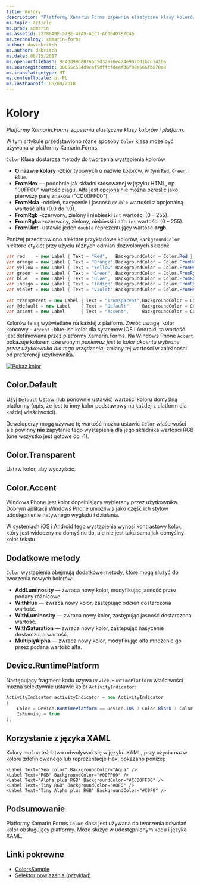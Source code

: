 ```yaml
---
title: Kolory
description: "Platformy Xamarin.Forms zapewnia elastyczne klasy kolorów i platform."
ms.topic: article
ms.prod: xamarin
ms.assetid: 22288ABF-57BE-47A9-ACC3-AC604D787C46
ms.technology: xamarin-forms
author: davidbritch
ms.author: dabritch
ms.date: 08/15/2017
ms.openlocfilehash: 9c40d99d80766c5d32a76e424e902bd1b7d141ba
ms.sourcegitcommit: 30055c534d9caf5dffcfdeafd6f08e666fb870a8
ms.translationtype: MT
ms.contentlocale: pl-PL
ms.lasthandoff: 03/09/2018
---
```

# <a name="colors"></a>Kolory

_Platformy Xamarin.Forms zapewnia elastyczne klasy kolorów i platform._

W tym artykule przedstawiono różne sposoby `Color` klasa może być używana w platformy Xamarin.Forms.

`Color` Klasa dostarcza metody do tworzenia wystąpienia kolorów

-  **O nazwie kolory** -zbiór typowych o nazwie kolorów, w tym `Red`, `Green`, i `Blue`.
-  **FromHex** — podobnie jak składni stosowanej w języku HTML, np "00FF00" wartość ciągu. Alfa jest opcjonalnie można określić jako pierwszy parę znaków ("CC00FF00").
-  **FromHsla** -odcień, nasycenie i jasność `double` wartości z opcjonalną wartość alfa (0.0 do 1.0).
-  **FromRgb** -czerwony, zielony i niebieski `int` wartości (0 – 255).
-  **FromRgba** -czerwony, zielony, niebieski i alfa `int` wartości (0 – 255).
-  **FromUint** -ustawić jeden `double` reprezentujący wartość **argb**.

Poniżej przedstawiono niektóre przykładowe kolorów, `BackgroundColor` niektóre etykiet przy użyciu różnych odmian dozwolonych składni:

```csharp
var red    = new Label { Text = "Red",   BackgroundColor = Color.Red };
var orange = new Label { Text = "Orange",BackgroundColor = Color.FromHex("FF6A00") };
var yellow = new Label { Text = "Yellow",BackgroundColor = Color.FromHsla(0.167, 1.0, 0.5, 1.0) };
var green  = new Label { Text = "Green", BackgroundColor = Color.FromRgb (38, 127, 0) };
var blue   = new Label { Text = "Blue",  BackgroundColor = Color.FromRgba(0, 38, 255, 255) };
var indigo = new Label { Text = "Indigo",BackgroundColor = Color.FromRgb (0, 72, 255) };
var violet = new Label { Text = "Violet",BackgroundColor = Color.FromHsla(0.82, 1, 0.25, 1) };

var transparent = new Label { Text = "Transparent",BackgroundColor = Color.Transparent };
var @default = new Label    { Text = "Default",    BackgroundColor = Color.Default };
var accent = new Label      { Text = "Accent",     BackgroundColor = Color.Accent };
```

Kolorów te są wyświetlane na każdej z platform. Zwróć uwagę, kolor końcowy - `Accent` -blue-ish kolor dla systemów iOS i Android; ta wartość jest definiowana przez platformy Xamarin.Forms. Na Windows Phone `Accent` pokazuje kolorem czerwonym *ponieważ jest to kolor akcentu wybrane przez użytkownika dla tego urządzenia*; zmiany tej wartości w zależności od preferencji użytkownika.

 [![Pokaz kolor](colors-images/colors-sml.png "pokaz kolor")](colors-images/colors.png#lightbox "pokaz kolorów")

## <a name="colordefault"></a>Color.Default

Użyj `Default` Ustaw (lub ponownie ustawić) wartości koloru domyślną platformy (opis, że jest to inny kolor podstawowy na każdej z platform dla każdej właściwości).

Deweloperzy mogą używać tę wartość można ustawić `Color` właściwości ale powinny **nie** zapytanie tego wystąpienia dla jego składnika wartości RGB (one wszystko jest gotowe do -1).

## <a name="colortransparent"></a>Color.Transparent

Ustaw kolor, aby wyczyścić.

## <a name="coloraccent"></a>Color.Accent

Windows Phone jest kolor dopełniający wybierany przez użytkownika. Dobrym aplikacji Windows Phone umożliwia jako część ich stylów udostępnienie natywnego wyglądu i działania.

W systemach iOS i Android tego wystąpienia wynosi kontrastowy kolor, który jest widoczny na domyślne tło, ale nie jest taka sama jak domyślny kolor tekstu.

## <a name="additional-methods"></a>Dodatkowe metody

`Color` wystąpienia obejmują dodatkowe metody, które mogą służyć do tworzenia nowych kolorów:

-  **AddLuminosity** — zwraca nowy kolor, modyfikując jasność przez podany różnicowe.
-  **WithHue** — zwraca nowy kolor, zastępując odcień dostarczona wartość.
-  **WithLuminosity** — zwraca nowy kolor, zastępując jasność dostarczona wartość.
-  **WithSaturation** — zwraca nowy kolor, zastępując nasycenie dostarczona wartość.
-  **MultiplyAlpha** — zwraca nowy kolor, modyfikując alfa mnożenie go przez podana wartość alfa.

## <a name="deviceruntimeplatform"></a>Device.RuntimePlatform

Następujący fragment kodu używa `Device.RuntimePlatform` właściwości można selektywnie ustawić kolor `ActivityIndicator`:

```csharp
ActivityIndicator activityIndicator = new ActivityIndicator
{
    Color = Device.RuntimePlatform == Device.iOS ? Color.Black : Color.Default,
    IsRunning = true
};
```

## <a name="using-from-xaml"></a>Korzystanie z języka XAML

Kolory można też łatwo odwoływać się w języku XAML, przy użyciu nazw koloru zdefiniowanego lub reprezentacje Hex, pokazano poniżej:

```xaml
<Label Text="Sea color" BackgroundColor="Aqua" />
<Label Text="RGB" BackgroundColor="#00FF00" />
<Label Text="Alpha plus RGB" BackgroundColor="#CC00FF00" />
<Label Text="Tiny RGB" BackgroundColor="#0F0" />
<Label Text="Tiny Alpha plus RGB" BackgroundColor="#C0F0" />
```

## <a name="summary"></a>Podsumowanie

Platformy Xamarin.Forms `Color` klasa jest używana do tworzenia odwołań kolor obsługujący platformy. Może służyć w udostępnionym kodu i języka XAML.


## <a name="related-links"></a>Linki pokrewne

- [ColorsSample](https://developer.xamarin.com/samples/WorkingWithColors)
- [Selektor powiązania (przykład)](https://developer.xamarin.com/samples/xamarin-forms/UserInterface/BindablePicker/)
